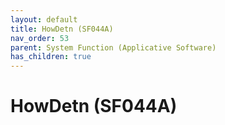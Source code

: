 ```yaml
---
layout: default
title: HowDetn (SF044A)
nav_order: 53
parent: System Function (Applicative Software)
has_children: true
---
```

# HowDetn (SF044A)
